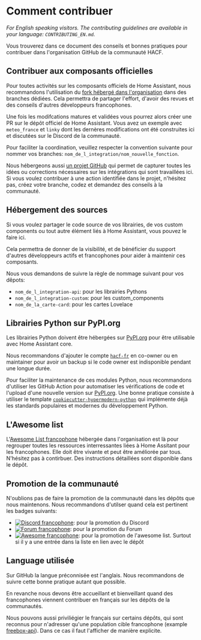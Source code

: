 # Comment contribuer

_For English speaking visitors. The contributing guidelines are available in your language: `CONTRIBUTING_EN.md`._

Vous trouverez dans ce document des conseils et bonnes pratiques pour contribuer
dans l'organisation GitHub de la communauté HACF.

## Contribuer aux composants officielles

Pour toutes activités sur les composants officiels de Home Assistant, nous recommandons l'utilisation du [fork hébergé dans l'organisation](https://github.com/hacf-fr/home-assistant-core) dans
des branches dédiées. Cela permettra de partager l'effort, d'avoir des revues
et des conseils d'autres développeurs francophones.

Une fois les modifcations matures et validées vous pourrez alors créer une PR
sur le dépôt officiel de Home Assistant. Vous avez un exemple avec `meteo_france` et `linky` dont les dernères modifications
ont été construites ici et discutées sur le Discord de la communauté.

Pour faciliter la coordination, veuillez respecter la convention suivante pour
nommer vos branches: `nom_de_l_integration/nom_nouvelle_fonction`.

Nous hébergeons aussi [un projet GitHub](https://github.com/hacf-fr/home-assistant-core/projects/1)
qui permet de capturer toutes les idées ou corrections nécessaires sur les
intégrations qui sont travaillées ici. Si vous voulez contribuer à une action identifiée dans le projet, n'hésitez pas,
créez votre branche, codez et demandez des conseils à la communauté.

## Hébergement des sources

Si vous voulez partager le code source de vos librairies, de vos custom components
ou tout autre élément liés à Home Assistant, vous pouvez le faire ici.

Cela permettra de donner de la visibilité, et de bénéficier du support d'autres
développeurs actifs et francophones pour aider à maintenir ces composants.

Nous vous demandons de suivre la règle de nommage suivant pour vos dêpots:

- `nom_de_l_integration-api`: pour les librairies Pythons
- `nom_de_l_integration-custom`: pour les custom_components
- `nom_de_la_carte-card`: pour les cartes Lovelace

## Librairies Python sur PyPI.org

Les librairies Python doivent être hébergées sur [PyPI.org](https://pypi.org) pour être utilisable avec Home Assistant core. 

Nous recommandons d'ajouter le compte [`hacf-fr`](https://pypi.org/user/hacf-fr/) en co-owner ou en maintainer pour avoir un backup si le code owner est indisponible pendant une longue durée.

Pour faciliter la maintenance de ces modules Python, nous recommandons d'utiliser les GitHub Action pour automatiser les vérifications de code et l'upload d'une nouvelle version sur [PyPI.org](https://pypi.org). Une bonne pratique consiste à utiliser le template [`cookiecutter-hypermodern-python`](https://github.com/cjolowicz/cookiecutter-hypermodern-python) qui implémente déjà les standards populaires et modernes du développement Python.

## L'Awesome list

L'[Awesome List francophone](https://awesome.hacf.fr)
hébergée dans l'organisation est là pour regrouper toutes les ressources interressantes liées à Home Assitant
pour les francophones. Elle doit être vivante et peut être améliorée par tous.
N'hésitez pas à contirbuer. Des instructions détaillées sont disponible dans le
dépôt.

## Promotion de la communauté

N'oublions pas de faire la promotion de la communauté dans les dépôts que nous maintenons.
Nous recommandons d'utilser quand cela est pertinent les badges suivants:

* [![Discord francophone][discord-shield-fr]][discord-fr]: pour la promotion du Discord
* [![Forum francophone][forum-shield-fr]][forum-fr]: pour la promotion du Forum
* [![Awesome francophone][awesome-shield]][awesome-fr]: pour la promotion de l'awesome list. Surtout si il y a une entrée dans la liste en lien avec le dépôt

## Language utilisée

Sur GitHub la langue préconnisée est l'anglais. Nous recommandons de suivre cette bonne pratique autant que possible.

En revanche nous devons être accueillant et bienveillant quand des francophones viennent contribuer en français sur les dépôts de la communautés.

Nous pouvons aussi priviliégier le français sur certains dépôts, qui sont reconnus pour n'adresser qu'une population cible francophone (example [freebox-api](https://github.com/hacf-fr/freebox-api)).
Dans ce cas il faut l'afficher de manière explicite.

[awesome-shield]: https://awesome.re/badge.svg
[awesome-fr]: https://awesome.hacf.fr
[forum-shield-fr]: https://img.shields.io/discourse/topics?label=Forum%20francophone%20HACF&logo=discourse&server=https%3A%2F%2Fforum.hacf.fr%2F
[forum-fr]: https://forum.hacf.fr/
[discord-shield-fr]: https://img.shields.io/discord/706096417000652840?label=Discord%20francophone%20HACF&logo=discord
[discord-fr]: https://discord.com/invite/PaZFEjX
